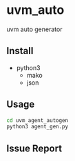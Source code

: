 # uvm_auto
uvm auto generator

## Install
- python3
  - mako
  - json

## Usage
```sh
cd uvm_agent_autogen
python3 agent_gen.py
```

## Issue Report
